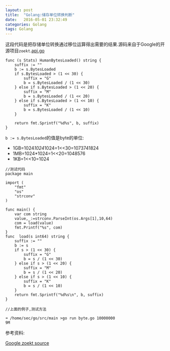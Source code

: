 ```yaml
---
layout: post
title:  "Golang:储存单位转换判断"
date:   2016-05-01 23:32:49
categories: Golang
tags: Golang
---
```


这段代码是把存储单位转换通过移位运算得出需要的结果.源码来自于Google的开源项目`zoekt`.[api.go][2]

```
func (s Stats) HumanBytesLoaded() string {
	suffix := ""
	b := s.BytesLoaded
	if s.BytesLoaded > (1 << 30) {
		suffix = "G"
		b = s.BytesLoaded / (1 << 30)
	} else if s.BytesLoaded > (1 << 20) {
		suffix = "M"
		b = s.BytesLoaded / (1 << 20)
	} else if s.BytesLoaded > (1 << 10) {
		suffix = "K"
		b = s.BytesLoaded / (1 << 10)
	}

	return fmt.Sprintf("%d%s", b, suffix)
}
```

`b := s.BytesLoaded`的值是byte的单位:

- 1GB=1024*1024*1024=1<<30=1073741824
- 1MB=1024*1024=1<<20=1048576
- 1KB=1<<10=1024

```
//测试代码
package main

import (
	"fmt"
	"os"
	"strconv"
)

func main() {
	var com string
	value,_:=strconv.ParseInt(os.Args[1],10,64)
	com = load(value)
	fmt.Printf("%s", com)
}
func  load(s int64) string {
	suffix := ""
	b := s
	if s > (1 << 30) {
		suffix = "G"
		b = s / (1 << 30)
	} else if s > (1 << 20) {
		suffix = "M"
		b = s / (1 << 20)
	} else if s > (1 << 10) {
		suffix = "K"
		b = s / (1 << 10)
	}
	return fmt.Sprintf("%d%s\n", b, suffix)
}
```

```
//上面的例子,测试方法

➜ /home/sec/go/src/main >go run byte.go 10000000
9M
```


参考资料:

[Google zoekt source][1]

[1]: https://github.com/google/zoekt/blob/master/api.go
[2]: https://github.com/google/zoekt/blob/master/api.go#L69